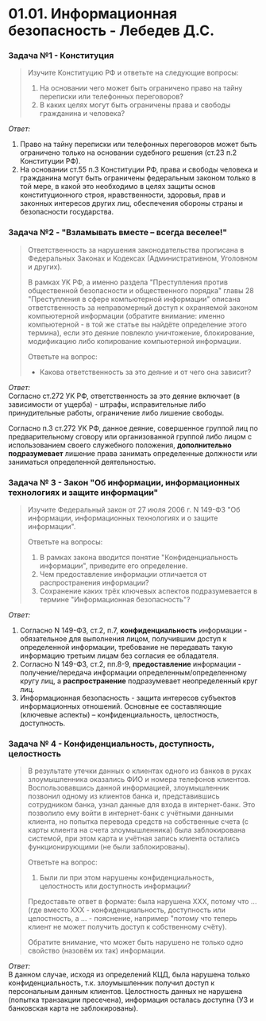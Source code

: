 # 01.01. Информационная безопасность - Лебедев Д.С.
### Задача №1 - Конституция
> Изучите Конституцию РФ и ответьте на следующие вопросы:
> 1. На основании чего может быть ограничено право на тайну переписки или телефонных переговоров?
> 2. В каких целях могут быть ограничены права и свободы гражданина и человека?

*Ответ:*  
1. Право на тайну переписки или телефонных переговоров может быть ограничено только на основании судебного решения (ст.23 п.2 Конституции РФ).
2. На основании ст.55 п.3 Конституции РФ, права и свободы человека и гражданина могут быть ограничены федеральным законом только в той мере, в какой это необходимо в целях защиты основ конституционного строя, нравственности, здоровья, прав и законных интересов других лиц, обеспечения обороны страны и безопасности государства.

### Задача №2 - "Взламывать вместе – всегда веселее!"
> Ответственность за нарушения законодательства прописана в Федеральных Законах и Кодексах (Административном, Уголовном и других).
> 
> В рамках УК РФ, а именно раздела "Преступления против общественной безопасности и общественного порядка" главы 28 "Преступления в сфере компьютерной информации" описана ответственность за неправомерный доступ к охраняемой законом компьютерной информации (обратите внимание: именно компьютерной - в той же статье вы найдёте определение этого термина), если это деяние повлекло уничтожение, блокирование, модификацию либо копирование компьютерной информации.
> 
> Ответьте на вопрос:
> - Какова ответственность за это деяние и от чего она зависит?

*Ответ:*  
Согласно ст.272 УК РФ, ответственность за это деяние включает (в зависимости от ущерба) - штрафы, исправительные либо принудительные работы, ограничение либо лишение свободы.

Согласно п.3 ст.272 УК РФ, данное деяние, совершенное группой лиц по предварительному сговору или организованной группой либо лицом с использованием своего служебного положения, **дополнительно подразумевает** лишение права занимать определенные должности или заниматься определенной деятельностью.

### Задача № 3 - Закон "Об информации, информационных технологиях и защите информации"
> Изучите Федеральный закон от 27 июля 2006 г. N 149-ФЗ "Об информации, информационных технологиях и о защите информации".
> 
> Ответьте на вопросы:
> 1. В рамках закона вводится понятие "Конфиденциальность информации", приведите его определение.
> 2. Чем предоставление информации отличается от распространения информации?
> 3. Сохранение каких трёх ключевых аспектов подразумевается в термине "Информационная безопасность"?

*Ответ:*  
1. Согласно N 149-ФЗ, ст.2, п.7, **конфиденциальность** информации - обязательное для выполнения лицом, получившим доступ к определенной информации, требование не передавать такую информацию третьим лицам без согласия ее обладателя.
2. Согласно N 149-ФЗ, ст.2, пп.8-9, **предоставление** информации - получение/передача информации определенным/определенному кругу лиц, а **распространение** подразумевает неопределенный круг лиц.
3. Информационная безопасность - защита интересов субъектов информационных отношений. Основные ее составляющие (ключевые аспекты) – конфиденциальность, целостность, доступность.

### Задача № 4 - Конфиденциальность, доступность, целостность
> В результате утечки данных о клиентах одного из банков в руках злоумышленника оказались ФИО и номера телефонов клиентов. Воспользовавшись данной информацией, злоумышленник позвонил одному из клиентов банка и, представившись сотрудником банка, узнал данные для входа в интернет-банк. Это позволило ему войти в интернет-банк с учётными данными клиента, но попытка перевода средств на собственные счета (с карты клиента на счета злоумышленника) была заблокирована системой, при этом карта и учётная запись клиента остались функционирующими (не были заблокированы).
> 
> Ответьте на вопрос:
> 1. Были ли при этом нарушены конфиденциальность, целостность или доступность информации?
> 
> Предоставьте ответ в формате: была нарушена XXX, потому что ... (где вместо XXX - конфиденциальность, доступность или целостность, а ... - пояснение, например "потому что теперь клиент не может получить доступ к собственному счёту).
> 
> Обратите внимание, что может быть нарушено не только одно свойство (назовём их так) информации.

*Ответ:*  
В данном случае, исходя из определений КЦД, была нарушена только конфиденциальность, т.к. злоумышленник получил доступ к персональным данным клиентов.
Целостность данных не нарушена (попытка транзакции пресечена), информация осталась доступна (УЗ и банковская карта не заблокированы).